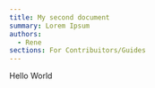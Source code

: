 ```yaml
---
title: My second document
summary: Lorem Ipsum
authors:
  - Rene
sections: For Contribuitors/Guides
---
```

Hello World